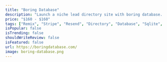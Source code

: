 ```yaml
---
title: "Boring Database"
description: "Launch a niche lead directory site with boring database. Prebuilt authentication, stripe payments and emails. Just bring your own data and sell instant access to your leads."
price: "$160 - $160"
tags: ["Remix", "Stripe", "Resend", "Directory", "Database", "Sqlite", "Fly.io"]
isPopular: false
isTrending: false
shouldWriteReview: false
isFeatured: false
url: https://boringdatabase.com/
image: boring-database.png
---
```

